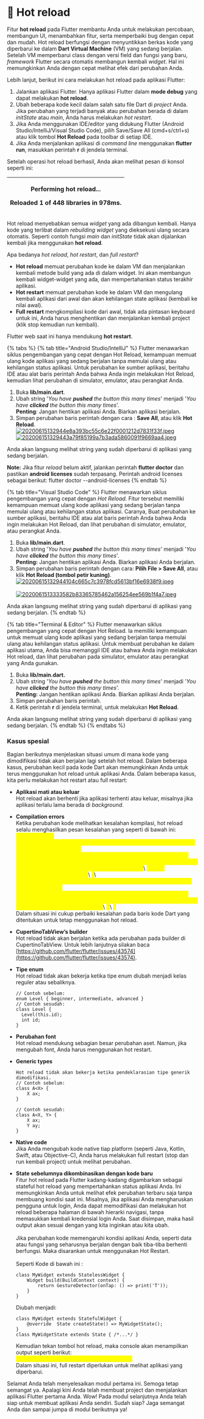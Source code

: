 # 📖 Hot reload

Fitur **hot reload** pada Flutter membantu Anda untuk melakukan percobaan, membangun UI, menambahkan fitur, serta memperbaiki bug dengan cepat dan mudah. Hot reload berfungsi dengan menyuntikkan berkas kode yang diperbarui ke dalam **Dart Virtual Machine** (VM) yang sedang berjalan. Setelah VM memperbarui class dengan versi field dan fungsi yang baru, _framework_ Flutter secara otomatis membangun kembali _widget_. Hal ini memungkinkan Anda dengan cepat melihat efek dari perubahan Anda.

Lebih lanjut, berikut ini cara melakukan hot reload pada aplikasi Flutter:

1. Jalankan aplikasi Flutter. Hanya aplikasi Flutter dalam **mode debug** yang dapat melakukan **hot reload**.
2. Ubah beberapa kode kecil dalam salah satu file Dart di _project_ Anda. Jika perubahan yang terjadi banyak atau perubahan berada di dalam _initState_ atau _main_, Anda harus melakukan _hot restart_.
3. Jika Anda menggunakan IDE/editor yang didukung Flutter (Android Studio/IntelliJ/Visual Studio Code), pilih Save/Save All (cmd+s/ctrl+s) atau klik tombol **Hot Reload** pada toolbar di setiap IDE.
4. Jika Anda menjalankan aplikasi di _command line_ menggunakan **flutter run**, masukkan perintah **r** di jendela terminal.

Setelah operasi hot reload berhasil, Anda akan melihat pesan di konsol seperti ini:

| <p>Performing hot reload...</p><p>Reloaded 1 of 448 libraries in 978ms.</p> |
| --------------------------------------------------------------------------- |

Hot reload menyebabkan semua _widget_ yang ada dibangun kembali. Hanya kode yang terlibat dalam _rebuilding widget_ yang dieksekusi ulang secara otomatis. Seperti contoh fungsi _main_ dan _initState_ tidak akan dijalankan kembali jika menggunakan **hot reload**.

Apa bedanya _hot reload_, _hot restart_, dan _full restart_?

* **Hot reload** memuat perubahan kode ke dalam VM dan menjalankan kembali metode build yang ada di dalam widget. Ini akan membangun kembali widget-widget yang ada, dan mempertahankan status terakhir aplikasi.
* **Hot restart** memuat perubahan kode ke dalam VM dan mengulang kembali aplikasi dari awal dan akan kehilangan state aplikasi (kembali ke nilai awal).
* **Full restart** mengkompilasi kode dari awal, tidak ada pintasan keyboard untuk ini, Anda harus menghentikan dan menjalankan kembali project (klik stop kemudian run kembali).

Flutter web saat ini hanya mendukung **hot restart**.

{% tabs %}
{% tab title="Android Studio/IntelliJ" %}
Flutter menawarkan siklus pengembangan yang cepat dengan Hot Reload, kemampuan memuat ulang kode aplikasi yang sedang berjalan tanpa memulai ulang atau kehilangan status aplikasi. Untuk perubahan ke sumber aplikasi, beritahu IDE atau alat baris perintah Anda bahwa Anda ingin melakukan Hot Reload, kemudian lihat perubahan di simulator, emulator, atau perangkat Anda.

1. Buka **lib/main.dart**.
2. Ubah string '_You have **pushed** the button this many times_' menjadi '_You have **clicked** the button this many times_'.\
   **Penting**: Jangan hentikan aplikasi Anda. Biarkan aplikasi berjalan.
3. Simpan perubahan baris perintah dengan cara : **Save All**, atau klik **Hot Reload**.\
   [![20200615132944e8a393bc55c6e22f0001212d7831f33f.jpeg](https://d17ivq9b7rppb3.cloudfront.net/original/academy/20200615132944e8a393bc55c6e22f0001212d7831f33f.jpeg)](https://www.dicoding.com/academies/159/tutorials/8601?from=16758#)[![202006151329443a79f85199a7b3ada5860091f9669aa4.jpeg](https://d17ivq9b7rppb3.cloudfront.net/original/academy/202006151329443a79f85199a7b3ada5860091f9669aa4.jpeg)](https://www.dicoding.com/academies/159/tutorials/8601?from=16758#)

Anda akan langsung melihat string yang sudah diperbarui di aplikasi yang sedang berjalan.

**Note:** Jika fitur _reload_ belum aktif, jalankan perintah **flutter doctor** dan pastikan **android licenses** sudah terpasang. Perintah android licenses sebagai berikut: flutter doctor --android-licenses
{% endtab %}

{% tab title="Visual Studio Code" %}
Flutter menawarkan siklus pengembangan yang cepat dengan _Hot Reload_. Fitur tersebut memiliki kemampuan memuat ulang kode aplikasi yang sedang berjalan tanpa memulai ulang atau kehilangan status aplikasi. Caranya, Buat perubahan ke sumber aplikasi, beritahu IDE atau alat baris perintah Anda bahwa Anda ingin melakukan Hot Reload, dan lihat perubahan di simulator, emulator, atau perangkat Anda.

1. Buka **lib/main.dart**.
2. Ubah string '_You have **pushed** the button this many times_' menjadi '_You have **clicked** the button this many times_'.\
   **Penting:** Jangan hentikan aplikasi Anda. Biarkan aplikasi Anda berjalan.
3. Simpan perubahan baris perintah dengan cara: **Pilih File > Save All**, atau klik **Hot Reload (tombol petir kuning)**.\
   [![20200615132944104c665c7c3978fcd5613bf16e6938f9.jpeg](https://d17ivq9b7rppb3.cloudfront.net/original/academy/20200615132944104c665c7c3978fcd5613bf16e6938f9.jpeg)](https://www.dicoding.com/academies/159/tutorials/8601?from=16758#)\
   \
   [![2020061513333582b83365785462a156254ee569b1f4a7.jpeg](https://d17ivq9b7rppb3.cloudfront.net/original/academy/2020061513333582b83365785462a156254ee569b1f4a7.jpeg)](https://www.dicoding.com/academies/159/tutorials/8601?from=16758#)&#x20;

Anda akan langsung melihat string yang sudah diperbarui di aplikasi yang sedang berjalan.
{% endtab %}

{% tab title="Terminal & Editor" %}
Flutter menawarkan siklus pengembangan yang cepat dengan Hot Reload. Ia memiliki kemampuan untuk memuat ulang kode aplikasi yang sedang berjalan tanpa memulai ulang atau kehilangan status aplikasi. Untuk membuat perubahan ke dalam aplikasi utama, Anda bisa memanggil IDE atau bahwa Anda ingin melakukan Hot reload, dan lihat perubahan pada simulator, emulator atau perangkat yang Anda gunakan.

1. Buka **lib/main.dart.**
2. Ubah string '_You have **pushed** the button this many times_' menjadi '_You have **clicked** the button this many times_'.\
   **Penting:** Jangan hentikan aplikasi Anda. Biarkan aplikasi Anda berjalan.
3. Simpan perubahan baris perintah.
4. Ketik perintah **r** di jendela terminal, untuk melakukan **Hot Reload**.

Anda akan langsung melihat string yang sudah diperbarui di aplikasi yang sedang berjalan.
{% endtab %}
{% endtabs %}

### Kasus spesial

Bagian berikutnya menjelaskan situasi umum di mana kode yang dimodifikasi tidak akan berjalan lagi setelah hot reload. Dalam beberapa kasus, perubahan kecil pada kode Dart akan memungkinkan Anda untuk terus menggunakan hot reload untuk aplikasi Anda. Dalam beberapa kasus, kita perlu melakukan hot restart atau full restart:

* **Aplikasi mati atau keluar**\
  Hot reload akan berhenti jika aplikasi terhenti atau keluar, misalnya jika aplikasi terlalu lama berada di _background_.
* **Compilation errors**\
  Ketika perubahan kode melihatkan kesalahan kompilasi, hot reload selalu menghasilkan pesan kesalahan yang seperti di bawah ini:\
  _<mark style="color:yellow;">Hot reload was rejected:'/Users/obiwan/Library/Developer/CoreSimulator/Devices/AC94F0FF-16F7-46C8-B4BF-218B73C547AC/data/Containers/Data/Application/4F72B076-42AD-44A4-A7CF-57D9F93E895E/tmp/ios\_testWIDYdS/ios\_test/lib/main.dart': warning: line 16 pos 38: unbalanced '{' opens here</mark>_\ <mark style="color:yellow;"></mark>_<mark style="color:yellow;">Widget build(BuildContext context) {</mark>_\ <mark style="color:yellow;"></mark>_<mark style="color:yellow;">^</mark>_\ <mark style="color:yellow;"></mark>_<mark style="color:yellow;">'/Users/obiwan/Library/Developer/CoreSimulator/Devices/AC94F0FF-16F7-46C8-B4BF-218B73C547AC/data/Containers/Data/Application/4F72B076-42AD-44A4-A7CF-57D9F93E895E/tmp/ios\_testWIDYdS/ios\_test/lib/main.dart': error: line 33 pos 5: unbalanced ')'</mark>_\ <mark style="color:yellow;"></mark>_<mark style="color:yellow;">);</mark>_\ <mark style="color:yellow;"></mark>_<mark style="color:yellow;">^</mark>_\
  Dalam situasi ini cukup perbaiki kesalahan pada baris kode Dart yang ditentukan untuk tetap menggunakan hot reload.
* **CupertinoTabView’s builder**\
  Hot reload tidak akan berjalan ketika ada perubahan pada builder di CupertinoTabView. Untuk lebih lanjutnya silakan baca [https://github.com/flutter/flutter/issues/43574](https://github.com/flutter/flutter/issues/43574).
*   **Tipe enum**\
    Hot reload tidak akan bekerja ketika tipe enum diubah menjadi kelas reguler atau sebaliknya.

    ```
    // Contoh sebelum:
    enum Level { beginner, intermediate, advanced }  
    // Contoh sesudah:
    class Level {  
      Level(this.id);
      int id;
    }
    ```
* **Perubahan font**\
  Hot reload mendukung sebagian besar perubahan aset. Namun, jika mengubah font, Anda harus menggunakan hot restart.
*   **Generic types**

    ```
    Hot reload tidak akan bekerja ketika pendeklarasian tipe generik dimodifikasi.
    // Contoh sebelum:
    class A<X> {  
        X ax;
    }  

    // Contoh sesudah:
    class A<X, Y> { 
        X ax; 
        Y ay;
    }
    ```
* **Native code**\
  Jika Anda mengubah kode native tiap platform (seperti Java, Kotlin, Swift, atau Objective-C), Anda harus melakukan full restart (stop dan run kembali project) untuk melihat perubahan.
*   **State sebelumnya dikombinasikan dengan kode baru**\
    Fitur hot reload pada Flutter kadang-kadang digambarkan sebagai stateful hot reload yang mempertahankan status aplikasi Anda. Ini memungkinkan Anda untuk melihat efek perubahan terbaru saja tanpa membuang kondisi saat ini. Misalnya, jika aplikasi Anda mengharuskan pengguna untuk login, Anda dapat memodifikasi dan melakukan hot reload beberapa halaman di bawah hierarki navigasi, tanpa memasukkan kembali kredensial login Anda. Saat disimpan, maka hasil output akan sesuai dengan yang kita inginkan atau kita ubah.\
    \
    Jika perubahan kode memengaruhi kondisi aplikasi Anda, seperti data atau fungsi yang seharusnya berjalan dengan baik tiba-tiba berhenti berfungsi. Maka disarankan untuk menggunakan Hot Restart.\
    \
    Seperti Kode di bawah ini :

    ```
    class MyWidget extends StatelessWidget {  
        Widget build(BuildContext context) {    
            return GestureDetector(onTap: () => print('T'));
        }
    }
    ```

    Diubah menjadi:

    ```
    class MyWidget extends StatefulWidget {  
        @override  State createState() => MyWidgetState();
    } 
    class MyWidgetState extends State { /*...*/ }
    ```

    Kemudian tekan tombol hot reload, maka console akan menampilkan output seperti berikut:\
    _<mark style="color:yellow;">MyWidget is not a subtype of StatelessWidget</mark>_\
    Dalam situasi ini, full restart diperlukan untuk melihat aplikasi yang diperbarui.

Selamat Anda telah menyelesaikan modul pertama ini. Semoga tetap semangat ya. Apalagi kini Anda telah membuat project dan menjalankan aplikasi Flutter pertama Anda. Wow! Pada modul selanjutnya Anda telah siap untuk membuat aplikasi Anda sendiri. Sudah siap? Jaga semangat Anda dan sampai jumpa di modul berikutnya ya!
